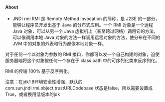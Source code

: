 #### About
* JNDI rmi 
RMI 是 Remote Method Invocation 的简称，是 J2SE 的一部分，能够让程序员开发出基于 Java 的分布式应用。一个 RMI 对象是一个远程 Java 对象，可以从另一个 Java 虚拟机上（甚至跨过网络）调用它的方法，可以像调用本地 Java 对象的方法一样调用远程对象的方法，使分布在不同的 JVM 中的对象的外表和行为都像本地对象一样。

对于任何一个以对象为参数的 RMI 接口，你都可以发一个自己构建的对象，迫使服务器端将这个对象按任何一个存在于 class path 中的可序列化类来反序列化。

RMI 的传输 100% 基于反序列化。

注意：在jdk1.8环境安全性增强，默认的 com.sun.jndi.rmi.object.trustURLCodebase 状态是false，所以需要设置成True，或者换用低版本的jdk